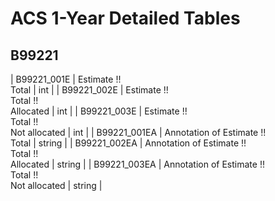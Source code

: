 # ACS 1-Year Detailed Tables

## B99221

| B99221_001E | Estimate !!<br>Total | int |
| B99221_002E | Estimate !!<br>Total !!<br>Allocated | int |
| B99221_003E | Estimate !!<br>Total !!<br>Not allocated | int |
| B99221_001EA | Annotation of Estimate !!<br>Total | string |
| B99221_002EA | Annotation of Estimate !!<br>Total !!<br>Allocated | string |
| B99221_003EA | Annotation of Estimate !!<br>Total !!<br>Not allocated | string |

